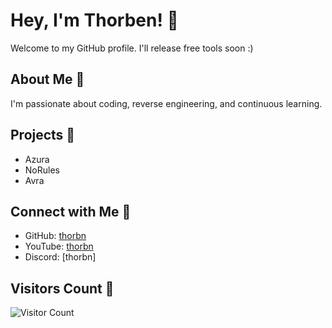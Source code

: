 # Hey, I'm Thorben! 👋

Welcome to my GitHub profile. I'll release free tools soon :)

## About Me 🌟

I'm passionate about coding, reverse engineering, and continuous learning.

## Projects 🚀

- Azura 
- NoRules 
- Avra 

## Connect with Me 🔗

- GitHub: [thorbn](https://github.com/thorbn)
- YouTube: [thorbn](https://www.youtube.com/c/thorbn)
- Discord: [thorbn]

## Visitors Count 👀

![Visitor Count](https://visitor-badge.laobi.icu/badge?page_id=thorbn.thorbn)
